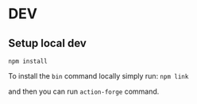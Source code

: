 # DEV

## Setup local dev

`npm install`


To install the `bin` command locally simply run:
`npm link`

and then you can run `action-forge` command.